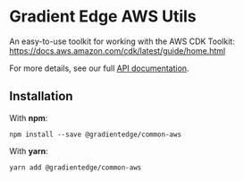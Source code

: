# Gradient Edge AWS Utils

An easy-to-use toolkit for working with the AWS CDK Toolkit:
https://docs.aws.amazon.com/cdk/latest/guide/home.html

For more details, see our full [API documentation](https://gradientedge.github.io/ge-common/).

## Installation

With **npm**:
```shell
npm install --save @gradientedge/common-aws
```

With **yarn**:
```shell
yarn add @gradientedge/common-aws
```
